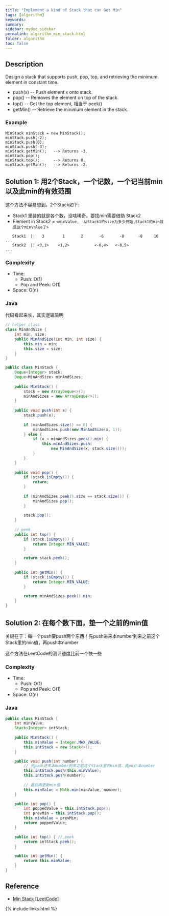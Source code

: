```yaml
---
title: "Implement a kind of Stack that can Get Min"
tags: [algorithm]
keywords:
summary:
sidebar: mydoc_sidebar
permalink: algorithm_min_stack.html
folder: algorithm
toc: false
---
```


## Description
Design a stack that supports push, pop, top, and retrieving the minimum element in constant time.
* push(x) -- Push element x onto stack.
* pop() -- Removes the element on top of the stack.
* top() -- Get the top element, 相当于 peek()
* getMin() -- Retrieve the minimum element in the stack.

### Example
```
MinStack minStack = new MinStack();
minStack.push(-2);
minStack.push(0);
minStack.push(-3);
minStack.getMin();   --> Returns -3.
minStack.pop();
minStack.top();      --> Returns 0.
minStack.getMin();   --> Returns -2.
```

## Solution 1: 用2个Stack，一个记数，一个记当前min以及此min的有效范围
这个方法不容易想到。2个Stack如下:
* Stack1 里装的就是各个数，没啥稀奇。要找min需要借助 Stack2
* Element in Stack2 = `<minValue,  从Stack1的size为多少开始,Stack1的min就是这个minValue了>`
```
   Stack1  ||   3        1       2       -6       -8      -8     10   ...
   Stack2  || <3,1>    <1,2>           <-6,4>   <-8,5>                ...
```


### Complexity
* Time:
  * Push: O(1)
  * Pop and Peek: O(1)
* Space: O(n)

### Java
代码看起来长，其实逻辑简明
```java
// helper class
class MinAndSize {
    int min, size;
    public MinAndSize(int min, int size) {
        this.min = min;
        this.size = size;
    }
}

public class MinStack {
    Deque<Integer> stack;
    Deque<MinAndSize> minAndSizes;
        
    public MinStack() {
        stack = new ArrayDeque<>();
        minAndSizes = new ArrayDeque<>();
    }
    
    public void push(int x) {
        stack.push(x);
        
        if (minAndSizes.size() == 0) {
            minAndSizes.push(new MinAndSize(x, 1));
        } else {
            if (x < minAndSizes.peek().min) {
                this.minAndSizes.push(
                    new MinAndSize(x, stack.size()));
            } 
        }
    }
    
    public void pop() {
        if (stack.isEmpty()) {
            return;
        }
        
        if (minAndSizes.peek().size == stack.size()) {
            minAndSizes.pop();
        }
        
        stack.pop();
    }
    
    // peek
    public int top() {
        if (stack.isEmpty()) {
            return Integer.MIN_VALUE;
        }

        return stack.peek();        
    }
    
    public int getMin() {
        if (stack.isEmpty()) {
            return Integer.MIN_VALUE;
        }

        return minAndSizes.peek().min;         
    }
}
```

## Solution 2: 在每个数下面，垫一个之前的min值
关键在于：每一个push要push两个东西！先push进来本number到来之前这个Stack里的min值，再push本number

这个方法在LeetCode的测评速度比前一个快一些
        
### Complexity
* Time:
  * Push: O(1)
  * Pop and Peek: O(1)
* Space: O(n)

### Java
```java
public class MinStack {
    int minValue;
    Stack<Integer> intStack;
    
    public MinStack() {
        this.minValue = Integer.MAX_VALUE;
        this.intStack = new Stack<>();
    }

    public void push(int number) {
        // 先push进来本number到来之前这个Stack里的min值，再push本number
        this.intStack.push(this.minValue); 
        this.intStack.push(number);
        
        // 最后再更新min值
        this.minValue = Math.min(minValue, number);
    }

    public int pop() {
        int poppedValue = this.intStack.pop();
        int prevMin = this.intStack.pop();
        this.minValue = prevMin;
        return poppedValue;
    }

    public int top() { // peek
        return intStack.peek();
    }
    
    public int getMin() {
        return this.minValue;
    }
}
```

## Reference
* [Min Stack [LeetCode]](https://leetcode.com/problems/min-stack/description/)

{% include links.html %}
